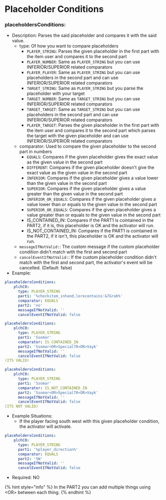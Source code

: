# Placeholder Conditions

### placeholdersConditions:

* Description: Parses the said placeholder and compares it with the said value.
  * type: Of how you want to compare placeholders
    * `PLAYER_STRING`: Parses the given placeholder in the first part with the item user and compares it to the second part
    * `PLAYER_NUMBER`: Same as `PLAYER_STRING` but you can use INFERIOR/SUPERIOR related comparators
    * `PLAYER_PLAYER`: Same as `PLAYER_STRING` but you can use placeholders in the second part and can use INFERIOR/SUPERIOR related comparators
    * `TARGET_STRING`: Same as `PLAYER_STRING` but you parse the placeholder with your target
    * `TARGET_NUMBER`: Same as `TARGET_STRING` but you can use INFERIOR/SUPERIOR related comparators
    * `TARGET_TARGET`: Same as `TARGET_STRING` but you can use placeholders in the second part and can use INFERIOR/SUPERIOR related comparators
    * `PLAYER_TARGET`: Parses the given placeholder in the first part with the item user and compares it to the second part which parses the target with the given placeholder and can use INFERIOR/SUPERIOR related comparators
  * comparator: Used to compare the given placeholder to the second part in numbers
    * `EQUALS`: Compares if the given placeholder gives the exact value as the given value in the second part
    * `DIFFERENT`: Compares if the given placeholder doesn't give the exact value as the given value in the second part
    * `INFERIOR`: Compares if the given placeholder gives a value lower than the given value in the second part
    * `SUPERIOR`: Compares if the given placeholder gives a value greater than the given value in the second part
    * `INFERIOR_OR_EQUALS`: Compares if the given placeholder gives a value lower than or equals to the given value in the second part
    * `SUPERIOR_OR_EQUALS`: Compares if the given placeholder gives a value greater than or equals to the given value in the second part
    * IS\_CONTAINED\_IN: Compares if the PART1 is cointained in the PART2, if it is, this placeholder is OK and the activator will run.
    * IS\_NOT\_CONTAINED\_IN: Compares if the PART1 is cointained in the PART2, if it isn't, this placeholder is OK and the activator will run.
  * `messageIfNotValid:`: The custom message if the custom placeholder condition didn't match with the first and second part
  * `cancelEventIfNotValid:`: If the custom placeholder condition didn't match with the first and second part, the activator's event will be cancelled. (Default: false)
* Example:

```yaml
placeholdersConditions:
    plchC0:
      type: PLAYER_STRING
      part1: '%checkitem_inhand,lorecontains:&7Grab%'
      comparator: EQUALS
      part2: 'no'
      messageIfNotValid: ''
      cancelEventIfNotValid: false
```

```yaml
placeholdersConditions:
    plchC0:
      type: PLAYER_STRING
      part1: 'Ssomar'
      comparator: IS_CONTAINED_IN
      part2: 'Ssomar<OR>Special70<OR>Vayk'
      messageIfNotValid: ''
      cancelEventIfNotValid: false
(ITS VALID)
```

```yaml
placeholdersConditions:
    plchC0:
      type: PLAYER_STRING
      part1: 'Ssomar'
      comparator: IS_NOT_CONTAINED_IN
      part2: 'Ssomar<OR>Special70<OR>Vayk'
      messageIfNotValid: ''
      cancelEventIfNotValid: false
(ITS NOT VALID)
```

* Example Situations:
  * If the player facing south west with this given placeholder condition, the activator will activate.

```yaml
placeholdersConditions:
    plchC0:
      type: PLAYER_STRING
      part1: '%player_direction%'
      comparator: EQUALS
      part2: 'SW'
      messageIfNotValid: ''
      cancelEventIfNotValid: false
```

* Required: NO

{% hint style="info" %}
In the PART2 you can add multiple things using \<OR> between each thing.
{% endhint %}
